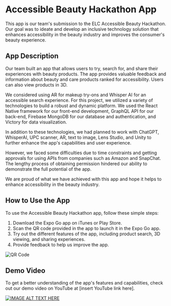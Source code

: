 # Accessible Beauty Hackathon App

This app is our team's submission to the ELC Accessible Beauty Hackathon. Our goal was to ideate and develop an inclusive technology solution that enhances accessibility in the beauty industry and improves the consumer's beauty experience.

## App Description

Our team built an app that allows users to try, search for, and share their experiences with beauty products. The app provides valuable feedback and information about beauty and care products ranked for accessibility. Users can also view products in 3D.

We considered using AR for makeup try-ons and Whisper AI for an accessible search experience. For this project, we utilized a variety of technologies to build a robust and dynamic platform. We used the React Native framework for our front-end development, GraphQL API for our back-end, Firebase MongoDB for our database and authentication, and Victory for data visualization.

In addition to these technologies, we had planned to work with ChatGPT, WhisperAI, UPC scanner, AR, text to image, Lens Studio, and Unity to further enhance the app's capabilities and user experience.

However, we faced some difficulties due to time constraints and getting approvals for using APIs from companies such as Amazon and SnapChat. The lengthy process of obtaining permission hindered our ability to demonstrate the full potential of the app.

We are proud of what we have achieved with this app and hope it helps to enhance accessibility in the beauty industry.

## How to Use the App

To use the Accessible Beauty Hackathon app, follow these simple steps:

1. Download the Expo Go app on iTunes or Play Store.
2. Scan the QR code provided in the app to launch it in the Expo Go app.
3. Try out the different features of the app, including product search, 3D viewing, and sharing experiences.
4. Provide feedback to help us improve the app.

![QR Code](https://cdn.discordapp.com/attachments/1066645398220980276/1086698090674782400/Screenshot_2023-03-18_at_1.10.03_PM.png)


## Demo Video

To get a better understanding of the app's features and capabilities, check out our demo video on YouTube at [insert YouTube link here].


[![IMAGE ALT TEXT HERE](./assets/images/simulator_screenshot_7DBC1025-DBF6-41A3-8387-9EC58BC8BC69.png)](https://drive.google.com/file/d/1xOVtf8VzF7qrC4IozUrDA_yKkQc1XG88/view)


